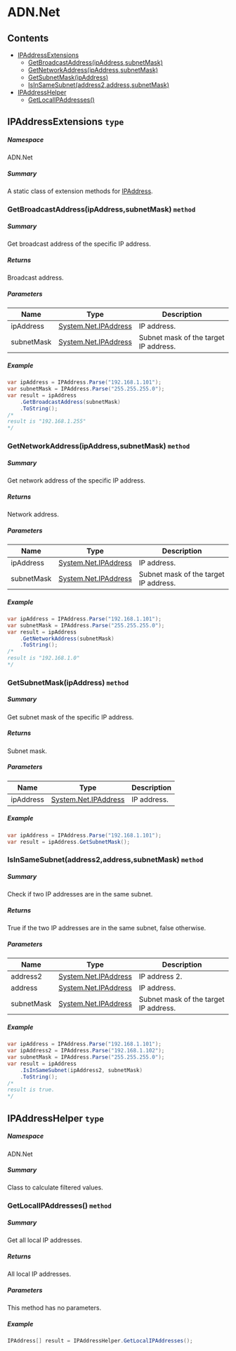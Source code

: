 <a name='assembly'></a>
# ADN.Net

## Contents

- [IPAddressExtensions](#T-ADN-Net-IPAddressExtensions 'ADN.Net.IPAddressExtensions')
  - [GetBroadcastAddress(ipAddress,subnetMask)](#M-ADN-Net-IPAddressExtensions-GetBroadcastAddress-System-Net-IPAddress,System-Net-IPAddress- 'ADN.Net.IPAddressExtensions.GetBroadcastAddress(System.Net.IPAddress,System.Net.IPAddress)')
  - [GetNetworkAddress(ipAddress,subnetMask)](#M-ADN-Net-IPAddressExtensions-GetNetworkAddress-System-Net-IPAddress,System-Net-IPAddress- 'ADN.Net.IPAddressExtensions.GetNetworkAddress(System.Net.IPAddress,System.Net.IPAddress)')
  - [GetSubnetMask(ipAddress)](#M-ADN-Net-IPAddressExtensions-GetSubnetMask-System-Net-IPAddress- 'ADN.Net.IPAddressExtensions.GetSubnetMask(System.Net.IPAddress)')
  - [IsInSameSubnet(address2,address,subnetMask)](#M-ADN-Net-IPAddressExtensions-IsInSameSubnet-System-Net-IPAddress,System-Net-IPAddress,System-Net-IPAddress- 'ADN.Net.IPAddressExtensions.IsInSameSubnet(System.Net.IPAddress,System.Net.IPAddress,System.Net.IPAddress)')
- [IPAddressHelper](#T-ADN-Net-IPAddressHelper 'ADN.Net.IPAddressHelper')
  - [GetLocalIPAddresses()](#M-ADN-Net-IPAddressHelper-GetLocalIPAddresses 'ADN.Net.IPAddressHelper.GetLocalIPAddresses')

<a name='T-ADN-Net-IPAddressExtensions'></a>
## IPAddressExtensions `type`

##### Namespace

ADN.Net

##### Summary

A static class of extension methods for [IPAddress](http://msdn.microsoft.com/query/dev14.query?appId=Dev14IDEF1&l=EN-US&k=k:System.Net.IPAddress 'System.Net.IPAddress').

<a name='M-ADN-Net-IPAddressExtensions-GetBroadcastAddress-System-Net-IPAddress,System-Net-IPAddress-'></a>
### GetBroadcastAddress(ipAddress,subnetMask) `method`

##### Summary

Get broadcast address of the specific IP address.

##### Returns

Broadcast address.

##### Parameters

| Name | Type | Description |
| ---- | ---- | ----------- |
| ipAddress | [System.Net.IPAddress](http://msdn.microsoft.com/query/dev14.query?appId=Dev14IDEF1&l=EN-US&k=k:System.Net.IPAddress 'System.Net.IPAddress') | IP address. |
| subnetMask | [System.Net.IPAddress](http://msdn.microsoft.com/query/dev14.query?appId=Dev14IDEF1&l=EN-US&k=k:System.Net.IPAddress 'System.Net.IPAddress') | Subnet mask of the target IP address. |

##### Example

```csharp
var ipAddress = IPAddress.Parse("192.168.1.101");
var subnetMask = IPAddress.Parse("255.255.255.0");
var result = ipAddress
    .GetBroadcastAddress(subnetMask)
    .ToString();
/*
result is "192.168.1.255"
*/ 
```

<a name='M-ADN-Net-IPAddressExtensions-GetNetworkAddress-System-Net-IPAddress,System-Net-IPAddress-'></a>
### GetNetworkAddress(ipAddress,subnetMask) `method`

##### Summary

Get network address of the specific IP address.

##### Returns

Network address.

##### Parameters

| Name | Type | Description |
| ---- | ---- | ----------- |
| ipAddress | [System.Net.IPAddress](http://msdn.microsoft.com/query/dev14.query?appId=Dev14IDEF1&l=EN-US&k=k:System.Net.IPAddress 'System.Net.IPAddress') | IP address. |
| subnetMask | [System.Net.IPAddress](http://msdn.microsoft.com/query/dev14.query?appId=Dev14IDEF1&l=EN-US&k=k:System.Net.IPAddress 'System.Net.IPAddress') | Subnet mask of the target IP address. |

##### Example

```csharp
var ipAddress = IPAddress.Parse("192.168.1.101");
var subnetMask = IPAddress.Parse("255.255.255.0");
var result = ipAddress
    .GetNetworkAddress(subnetMask)
    .ToString();
/*
result is "192.168.1.0"
*/ 
```

<a name='M-ADN-Net-IPAddressExtensions-GetSubnetMask-System-Net-IPAddress-'></a>
### GetSubnetMask(ipAddress) `method`

##### Summary

Get subnet mask of the specific IP address.

##### Returns

Subnet mask.

##### Parameters

| Name | Type | Description |
| ---- | ---- | ----------- |
| ipAddress | [System.Net.IPAddress](http://msdn.microsoft.com/query/dev14.query?appId=Dev14IDEF1&l=EN-US&k=k:System.Net.IPAddress 'System.Net.IPAddress') | IP address. |

##### Example

```csharp
var ipAddress = IPAddress.Parse("192.168.1.101");
var result = ipAddress.GetSubnetMask(); 
```

<a name='M-ADN-Net-IPAddressExtensions-IsInSameSubnet-System-Net-IPAddress,System-Net-IPAddress,System-Net-IPAddress-'></a>
### IsInSameSubnet(address2,address,subnetMask) `method`

##### Summary

Check if two IP addresses are in the same subnet.

##### Returns

True if the two IP addresses are in the same subnet, false otherwise.

##### Parameters

| Name | Type | Description |
| ---- | ---- | ----------- |
| address2 | [System.Net.IPAddress](http://msdn.microsoft.com/query/dev14.query?appId=Dev14IDEF1&l=EN-US&k=k:System.Net.IPAddress 'System.Net.IPAddress') | IP address 2. |
| address | [System.Net.IPAddress](http://msdn.microsoft.com/query/dev14.query?appId=Dev14IDEF1&l=EN-US&k=k:System.Net.IPAddress 'System.Net.IPAddress') | IP address. |
| subnetMask | [System.Net.IPAddress](http://msdn.microsoft.com/query/dev14.query?appId=Dev14IDEF1&l=EN-US&k=k:System.Net.IPAddress 'System.Net.IPAddress') | Subnet mask of the target IP address. |

##### Example

```csharp
var ipAddress = IPAddress.Parse("192.168.1.101");
var ipAddress2 = IPAddress.Parse("192.168.1.102");
var subnetMask = IPAddress.Parse("255.255.255.0");
var result = ipAddress
    .IsInSameSubnet(ipAddress2, subnetMask)
    .ToString();
/*
result is true.
*/ 
```

<a name='T-ADN-Net-IPAddressHelper'></a>
## IPAddressHelper `type`

##### Namespace

ADN.Net

##### Summary

Class to calculate filtered values.

<a name='M-ADN-Net-IPAddressHelper-GetLocalIPAddresses'></a>
### GetLocalIPAddresses() `method`

##### Summary

Get all local IP addresses.

##### Returns

All local IP addresses.

##### Parameters

This method has no parameters.

##### Example

```csharp
IPAddress[] result = IPAddressHelper.GetLocalIPAddresses(); 
```
